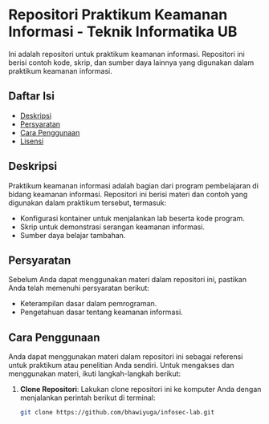 # Repositori Praktikum Keamanan Informasi - Teknik Informatika UB

Ini adalah repositori untuk praktikum keamanan informasi. Repositori ini berisi contoh kode, skrip, dan sumber daya lainnya yang digunakan dalam praktikum keamanan informasi.

## Daftar Isi

- [Deskripsi](#deskripsi)
- [Persyaratan](#persyaratan)
- [Cara Penggunaan](#cara-penggunaan)
- [Lisensi](#lisensi)

## Deskripsi

Praktikum keamanan informasi adalah bagian dari program pembelajaran di bidang keamanan informasi. Repositori ini berisi materi dan contoh yang digunakan dalam praktikum tersebut, termasuk:

- Konfigurasi kontainer untuk menjalankan lab beserta kode program.
- Skrip untuk demonstrasi serangan keamanan informasi.
- Sumber daya belajar tambahan.

## Persyaratan

Sebelum Anda dapat menggunakan materi dalam repositori ini, pastikan Anda telah memenuhi persyaratan berikut:

- Keterampilan dasar dalam pemrograman.
- Pengetahuan dasar tentang keamanan informasi.

## Cara Penggunaan

Anda dapat menggunakan materi dalam repositori ini sebagai referensi untuk praktikum atau penelitian Anda sendiri. Untuk mengakses dan menggunakan materi, ikuti langkah-langkah berikut:

1. **Clone Repositori**: Lakukan clone repositori ini ke komputer Anda dengan menjalankan perintah berikut di terminal:

   ```bash
   git clone https://github.com/bhawiyuga/infosec-lab.git
